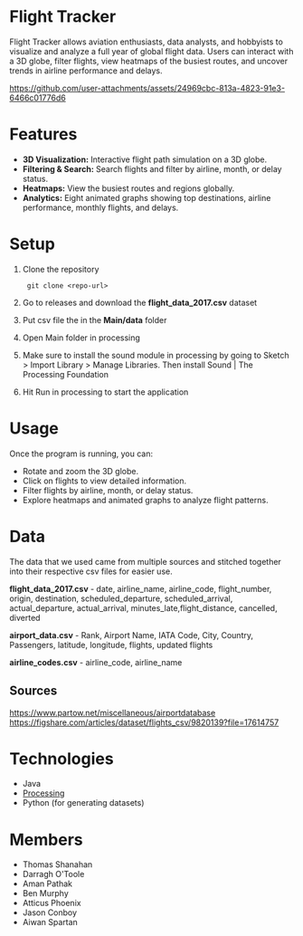 # Flight Tracker
Flight Tracker allows aviation enthusiasts, data analysts, and hobbyists to visualize and analyze a full year of global flight data. Users can interact with a 3D globe, filter flights, view heatmaps of the busiest routes, and uncover trends in airline performance and delays.



https://github.com/user-attachments/assets/24969cbc-813a-4823-91e3-6466c01776d6



# Features
- **3D Visualization:** Interactive flight path simulation on a 3D globe.
- **Filtering & Search:** Search flights and filter by airline, month, or delay status.
- **Heatmaps:** View the busiest routes and regions globally.
- **Analytics:** Eight animated graphs showing top destinations, airline performance, monthly flights, and delays.

# Setup

1. Clone the repository
    
        git clone <repo-url>

2. Go to releases and download the **flight_data_2017.csv** dataset
3. Put csv file the in the **Main/data** folder
4. Open Main folder in processing
5. Make sure to install the sound module in processing by going to Sketch > Import Library > Manage Libraries. Then install Sound | The Processing Foundation
6. Hit Run in processing to start the application

# Usage

Once the program is running, you can:
- Rotate and zoom the 3D globe.
- Click on flights to view detailed information.
- Filter flights by airline, month, or delay status.
- Explore heatmaps and animated graphs to analyze flight patterns.

# Data
The data that we used came from multiple sources and stitched together into their respective csv files for easier use.

**flight_data_2017.csv** - date, airline_name, airline_code, flight_number, origin, destination, scheduled_departure, scheduled_arrival, actual_departure, actual_arrival, minutes_late,flight_distance, cancelled, diverted

**airport_data.csv** - Rank, Airport Name, IATA Code, City, Country, Passengers, latitude, longitude, flights, updated flights

**airline_codes.csv** - airline_code, airline_name

## Sources
https://www.partow.net/miscellaneous/airportdatabase
https://figshare.com/articles/dataset/flights_csv/9820139?file=17614757


# Technologies
- Java
- [Processing](https://processing.org)
- Python (for generating datasets)

# Members
 - Thomas Shanahan
 - Darragh O'Toole
 - Aman Pathak
 - Ben Murphy
 - Atticus Phoenix
 - Jason Conboy
 - Aiwan Spartan

